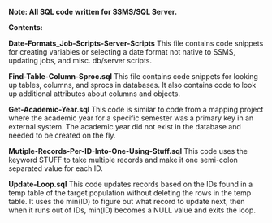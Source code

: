 **Note: All SQL code written for SSMS/SQL Server.**

**__Contents:__**

**Date-Formats_Job-Scripts-Server-Scripts**
   This file contains code snippets for creating variables or selecting a date format not native to SSMS, updating jobs, and misc. db/server scripts.

**Find-Table-Column-Sproc.sql**
   This file contains code snippets for looking up tables, columns, and sprocs in databases.
   It also contains code to look up additional attributes about columns and objects.

**Get-Academic-Year.sql**
   This code is similar to code from a mapping project where the academic year for a specific semester was a primary key in an external system.
   The academic year did not exist in the database and needed to be created on the fly.

**Mutiple-Records-Per-ID-Into-One-Using-Stuff.sql**
   This code uses the keyword STUFF to take multiple records and make it one semi-colon separated value for each ID.

**Update-Loop.sql**
   This code updates records based on the IDs found in a temp table of the target population without deleting the rows in the temp table.
   It uses the min(ID) to figure out what record to update next, then when it runs out of IDs, min(ID) becomes a NULL value and exits the loop.

